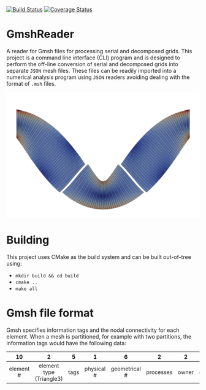 [![Build Status](https://travis-ci.org/dbeurle/GmshReader.svg?branch=master)](https://travis-ci.org/dbeurle/GmshReader)
[![Coverage Status](https://coveralls.io/repos/github/dbeurle/GmshReader/badge.svg?branch=master)](https://coveralls.io/github/dbeurle/GmshReader?branch=master)
# GmshReader
A reader for Gmsh files for processing serial and decomposed grids.  This project is a command line interface (CLI) program and is designed to perform the off-line conversion of serial and decomposed grids into separate `JSON` mesh files.  These files can be readily imported into a numerical analysis program using `JSON` readers avoiding dealing with the  format of `.msh` files.

![alt text](https://github.com/dbeurle/GmshReader/blob/master/doc/images/feti.png "FETI example")

# Building

This project uses CMake as the build system and can be built out-of-tree using:
* `mkdir build && cd build`
* `cmake ..`
* `make all`

# Gmsh file format

Gmsh specifies information tags and the nodal connectivity for each element.  When a mesh is partitioned, for example with two partitions, the information tags would have the following data:

| 10 | 2 | 5 | 1 | 6 | 2 | 2 | -1 | 5 22 4 |
| :-: | :-: | :-: | :-: | :-: | :-: | :-: | :-: | :-: |
| element # | element type (Triangle3) | tags | physical # | geometrical # | processes | owner | ghost | `nodalConnectivity` |
